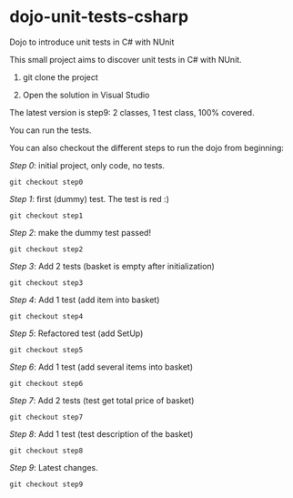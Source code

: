 # dojo-unit-tests-csharp
Dojo to introduce unit tests in C# with NUnit


This small project aims to discover unit tests in C# with NUnit.


1) git clone the project

2) Open the solution in Visual Studio


The latest version is step9: 2 classes, 1 test class, 100% covered.


You can run the tests.


You can also checkout the different steps to run the dojo from beginning:


*Step 0*: initial project, only code, no tests.

`git checkout step0`

*Step 1*: first (dummy) test. The test is red :)

`git checkout step1`

*Step 2*: make the dummy test passed!

`git checkout step2`

*Step 3*: Add 2 tests (basket is empty after initialization)

`git checkout step3`

*Step 4*: Add 1 test (add item into basket)

`git checkout step4`

*Step 5*: Refactored test (add SetUp)

`git checkout step5`

*Step 6*: Add 1 test (add several items into basket)

`git checkout step6`

*Step 7*: Add 2 tests (test get total price of basket)

`git checkout step7`

*Step 8*: Add 1 test (test description of the basket)

`git checkout step8`

*Step 9*: Latest changes.

`git checkout step9`
